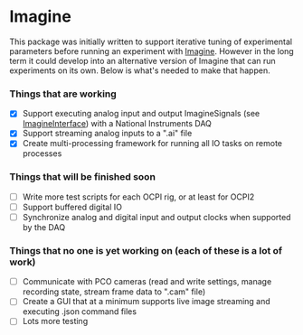 # Imagine

This package was initially written to support iterative tuning of experimental parameters before running an experiment with [Imagine](https://github.com/HolyLab/Imagine.git).  However in the long term it could develop into an alternative version of Imagine that can run experiments on its own.  Below is what's needed to make that happen.

### Things that are working
- [x] Support executing analog input and output ImagineSignals (see [ImagineInterface](https://github.com/HolyLab/ImagineInterface.git)) with a National Instruments DAQ
- [x] Support streaming analog inputs to a ".ai" file
- [x] Create multi-processing framework for running all IO tasks on remote processes

### Things that will be finished soon
- [ ] Write more test scripts for each OCPI rig, or at least for OCPI2
- [ ] Support buffered digital IO
- [ ] Synchronize analog and digital input and output clocks when supported by the DAQ

### Things that no one is yet working on (each of these is a lot of work)
- [ ] Communicate with PCO cameras (read and write settings, manage recording state, stream frame data to ".cam" file)
- [ ] Create a GUI that at a minimum supports live image streaming and executing .json command files
- [ ] Lots more testing
